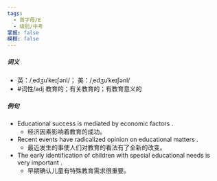 ```yaml
---
tags:
  - 首字母/E
  - 级别/中考
掌握: false
模糊: false
---
```

##### 词义
- 英：/ˌedʒuˈkeɪʃənl/； 美：/ˌedʒuˈkeɪʃənl/
- #词性/adj  教育的；有关教育的；有教育意义的
##### 例句
- Educational success is mediated by economic factors .
	- 经济因素影响着教育的成功。
- Recent events have radicalized opinion on educational matters .
	- 最近发生的事使人们对教育的看法有了全新的改变。
- The early identification of children with special educational needs is very important .
	- 早期确认儿童有特殊教育需求很重要。
